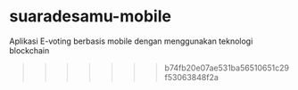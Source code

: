 # suaradesamu-mobile
Aplikasi E-voting berbasis mobile dengan menggunakan teknologi blockchain
>>>>>>> b74fb20e07ae531ba56510651c29f53063848f2a
